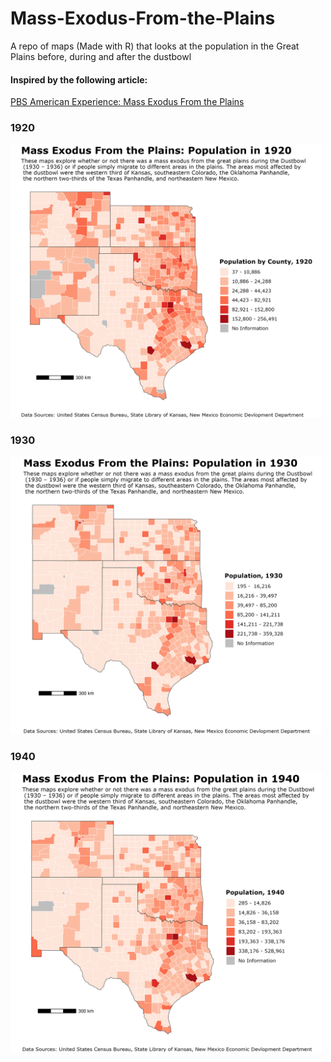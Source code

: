 # Mass-Exodus-From-the-Plains
A repo of maps (Made with R) that looks at the population in the Great Plains before, during and after the dustbowl
#### Inspired by the following article:
[PBS American Experience: Mass Exodus From the Plains](https://www.pbs.org/wgbh/americanexperience/features/surviving-the-dust-bowl-mass-exodus-plains/#:~:text=The%20Dust%20Bowl%20exodus%20was,1935%20excerpt%20from%20Collier%27s%20magazine.)
### 1920
<img src="https://github.com/magdalent/Mass-Exodus-From-the-Plains/blob/main/map-images/map_1920.png" alt="drawing" width="500"/>

### 1930
<img src="https://github.com/magdalent/Mass-Exodus-From-the-Plains/blob/main/map-images/map_1930.png" alt="drawing" width="500"/>

### 1940
<img src="https://github.com/magdalent/Mass-Exodus-From-the-Plains/blob/main/map-images/map_1940.png" alt="drawing" width="500"/>
